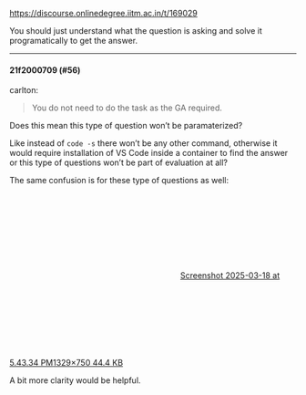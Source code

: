 https://discourse.onlinedegree.iitm.ac.in/t/169029

You should just understand what the question is asking and solve it programatically to get the answer.</p><hr>

<h4>21f2000709 (#56)</h4>
<aside class="quote group-ds-students" data-post="55" data-topic="169029" data-username="carlton">
<div class="title">
<div class="quote-controls"></div>
 carlton:</div>
<blockquote>
<p>You do not need to do the task as the GA required.</p>
</blockquote>
</aside>
<p>Does this mean this type of question won’t be paramaterized?</p>
<p></p>
<p>Like instead of <code>code -s</code> there won’t be any other command, otherwise it would require installation of VS Code inside a container to find the answer or this type of questions won’t be part of evaluation at all?</p>
<p>The same confusion is for these type of questions as well:<br/>
<div class="lightbox-wrapper"><a class="lightbox" data-download-href="/uploads/short-url/gIn4NKjU0LEWXRej3jzaR6V190V.png?dl=1" href="https://europe1.discourse-cdn.com/flex013/uploads/iitm/original/3X/7/5/7526d6eeacedc3b8dbec38fd07fb631d503f0665.png" rel="noopener nofollow ugc" title="Screenshot 2025-03-18 at 5.43.34 PM"><div class="meta"><svg aria-hidden="true" class="fa d-icon d-icon-far-image svg-icon"><use href="#far-image"></use></svg><span class="filename">Screenshot 2025-03-18 at 5.43.34 PM</span><span class="informations">1329×750 44.4 KB</span><svg aria-hidden="true" class="fa d-icon d-icon-discourse-expand svg-icon"><use href="#discourse-expand"></use></svg></div></a></div></p>
<p>A bit more clarity would be helpful.